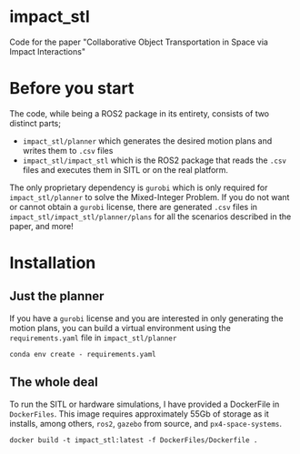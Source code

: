 # impact_stl
Code for the paper "Collaborative Object Transportation in Space via Impact Interactions"

# Before you start
The code, while being a ROS2 package in its entirety, consists of two distinct parts;
- `impact_stl/planner` which generates the desired motion plans and writes them to `.csv` files
- `impact_stl/impact_stl` which is the ROS2 package that reads the `.csv` files and executes them in SITL or on the real platform.

The only proprietary dependency is `gurobi` which is only required for `impact_stl/planner` to solve the Mixed-Integer Problem. If you do not want or cannot obtain a `gurobi` license, there are generated `.csv` files in `impact_stl/impact_stl/planner/plans` for all the scenarios described in the paper, and more!


# Installation
## Just the planner
If you have a `gurobi` license and you are interested in only generating the motion plans, you can build a virtual environment using the `requirements.yaml` file in `impact_stl/planner`

```conda env create - requirements.yaml```


## The whole deal
To run the SITL or hardware simulations, I have provided a DockerFile in `DockerFiles`. This image requires approximately 55Gb of storage as it installs, among others, `ros2`, `gazebo` from source, and `px4-space-systems`.

```docker build -t impact_stl:latest -f DockerFiles/Dockerfile .```